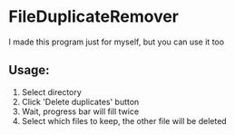 # FileDuplicateRemover
I made this program just for myself, but you can use it too
## Usage:<br>
1. Select directory
2. Click 'Delete duplicates' button
3. Wait, progress bar will fill twice
4. Select which files to keep, the other file will be deleted
